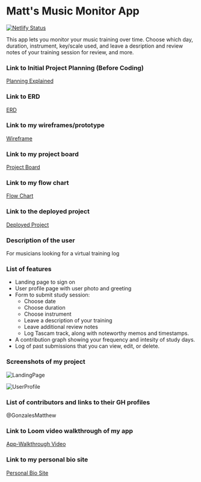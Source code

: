 # Matt's Music Monitor App
[![Netlify Status](https://api.netlify.com/api/v1/badges/fed74284-913a-4379-8cf5-be2d765641c3/deploy-status)](https://app.netlify.com/sites/mg-music-monitor/deploys)

This app lets you monitor your music training over time. Choose which day, duration, instrument, key/scale used, and leave a desription and review notes of your training session for review, and more.
### Link to Initial Project Planning (Before Coding)
  [Planning Explained](https://www.loom.com/share/58875c61c2744d53946edd1a3c3c22c8)
### Link to ERD
  [ERD](https://dbdiagram.io/d/604d0f78fcdcb6230b240157)
### Link to my wireframes/prototype
  [Wireframe](https://www.figma.com/file/ISJ4a8Mfql6TLwYahDhUDG/CAPSTONE-Matt-s-Music-Monitor?node-id=2%3A13)
### Link to my project board
  [Project Board](https://github.com/GonzalesMatthew/CAPSTONE-matts-music-monitor/projects/1)
### Link to my flow chart
  [Flow Chart](https://docs.google.com/presentation/d/16cxnh2h54LLz4B3zN4nnbWFl6mPgwnGqWR94YYEu9jc/edit?usp=sharing)
### Link to the deployed project
  [Deployed Project](https://mg-music-monitor.netlify.app/)
### Description of the user
  For musicians looking for a virtual training log
### List of features   
  - Landing page to sign on
  - User profile page with user photo and greeting
  - Form to submit study session:
    - Choose date
    - Choose duration
    - Choose instrument
    - Leave a description of your training
    - Leave additional review notes
    - Log Tascam track, along with noteworthy memos and timestamps.
  - A contribution graph showing your frequency and intesity of study days.
  - Log of past submissions that you can view, edit, or delete.
### Screenshots of my project
![LandingPage](https://user-images.githubusercontent.com/16343050/123371649-c934b100-d547-11eb-9364-bb2d179be1fa.png)

![UserProfile](https://user-images.githubusercontent.com/16343050/123368207-fd58a380-d540-11eb-9021-3d2c23b88949.png)
### List of contributors and links to their GH profiles
@GonzalesMatthew
### Link to Loom video walkthrough of my app
[App-Walkthrough Video](https://www.loom.com/share/fb9207069d5141a59e948b668d734063)
### Link to my personal bio site
[Personal Bio Site](https://www.matthewggonzales.com)
